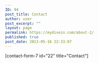 ```yaml
---
ID: 94
post_title: Contact
author: user
post_excerpt: ""
layout: page
permalink: https://mydivein.com/about-2/
published: true
post_date: 2013-05-16 22:33:07
---
```

[contact-form-7 id="22" title="Contact"]